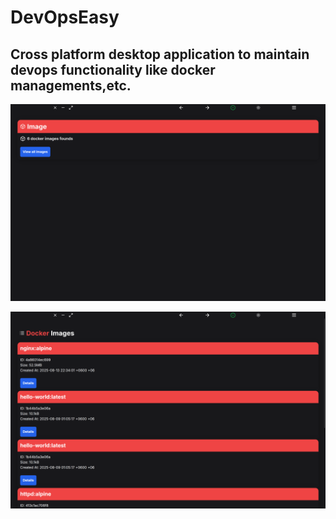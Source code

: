 # DevOpsEasy

## Cross platform desktop application to maintain devops functionality like docker managements,etc.

<p align="left">
  <img 
  src="https://raw.githubusercontent.com/AhmedTrooper/DevOpsEasy/refs/heads/main/readme_assets/Homepage.png"
       alt="Description"
       width="600px" />
</p>

<p align="left">
  <img 
  src="https://raw.githubusercontent.com/AhmedTrooper/DevOpsEasy/refs/heads/main/readme_assets/images001.png"
       alt="Description"
       width="600px" />
</p>
